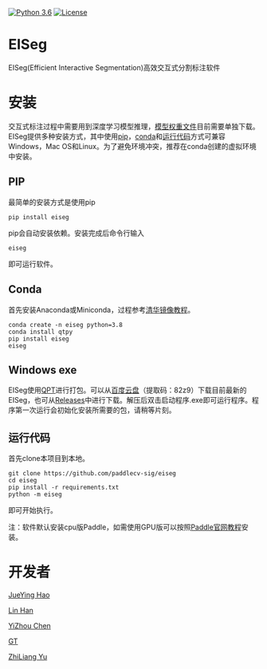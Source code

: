 [![Python 3.6](https://img.shields.io/badge/python-3.6+-blue.svg)](https://www.python.org/downloads/release/python-360/) [![License](https://img.shields.io/badge/license-Apache%202-blue.svg)](LICENSE)
<!-- [![GitHub release](https://img.shields.io/github/release/Naereen/StrapDown.js.svg)](https://github.com/PaddleCV-SIG/iseg/releases) -->

# EISeg

EISeg(Efficient Interactive Segmentation)高效交互式分割标注软件

# 安装

交互式标注过程中需要用到深度学习模型推理，[模型权重文件](./doc/WEIGHT.md)目前需要单独下载。EISeg提供多种安装方式，其中使用[pip](#PIP)，[conda](#conda安装)和[运行代码](#运行代码)方式可兼容Windows，Mac OS和Linux。为了避免环境冲突，推荐在conda创建的虚拟环境中安装。

## PIP

最简单的安装方式是使用pip
```shell
pip install eiseg
```
pip会自动安装依赖。安装完成后命令行输入
```shell
eiseg
```
即可运行软件。

## Conda
首先安装Anaconda或Miniconda，过程参考[清华镜像教程](https://mirrors.tuna.tsinghua.edu.cn/help/anaconda/)。
```shell
conda create -n eiseg python=3.8
conda install qtpy
pip install eiseg
eiseg
```

## Windows exe

EISeg使用[QPT](https://github.com/GT-ZhangAcer/QPT)进行打包。可以从[百度云盘](https://pan.baidu.com/s/1K7cbNnlCtfEXcuiamdxjWA)（提取码：82z9）下载目前最新的EISeg，也可从[Releases](https://github.com/PaddleCV-SIG/EISeg/releases)中进行下载。解压后双击启动程序.exe即可运行程序。程序第一次运行会初始化安装所需要的包，请稍等片刻。

## 运行代码

首先clone本项目到本地。
```shell
git clone https://github.com/paddlecv-sig/eiseg
cd eiseg
pip install -r requirements.txt
python -m eiseg
```
即可开始执行。

注：软件默认安装cpu版Paddle，如需使用GPU版可以按照[Paddle官网教程](https://www.paddlepaddle.org.cn/install/quick)安装。

# 开发者
[JueYing Hao]()

[Lin Han](https://github.com/linhandev/)

[YiZhou Chen](https://github.com/geoyee)

[GT](https://github.com/GT-ZhangAcer)

[ZhiLiang Yu](https://github.com/yzl19940819)

<!-- [![Sparkline](https://stars.medv.io/Naereen/badges.svg)](https://stars.medv.io/PaddleCV-SIG/iseg) -->
